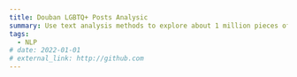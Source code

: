 ```yaml
---
title: Douban LGBTQ+ Posts Analysic
summary: Use text analysis methods to explore about 1 million pieces of historical posts from LGBTQ+ Douban users (Paper 3)
tags:
  - NLP
# date: 2022-01-01
# external_link: http://github.com
---
```

